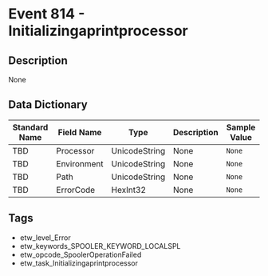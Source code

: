 # Event 814 - Initializingaprintprocessor

## Description
None

## Data Dictionary
|Standard Name|Field Name|Type|Description|Sample Value|
|---|---|---|---|---|
|TBD|Processor|UnicodeString|None|`None`|
|TBD|Environment|UnicodeString|None|`None`|
|TBD|Path|UnicodeString|None|`None`|
|TBD|ErrorCode|HexInt32|None|`None`|

## Tags
* etw_level_Error
* etw_keywords_SPOOLER_KEYWORD_LOCALSPL
* etw_opcode_SpoolerOperationFailed
* etw_task_Initializingaprintprocessor